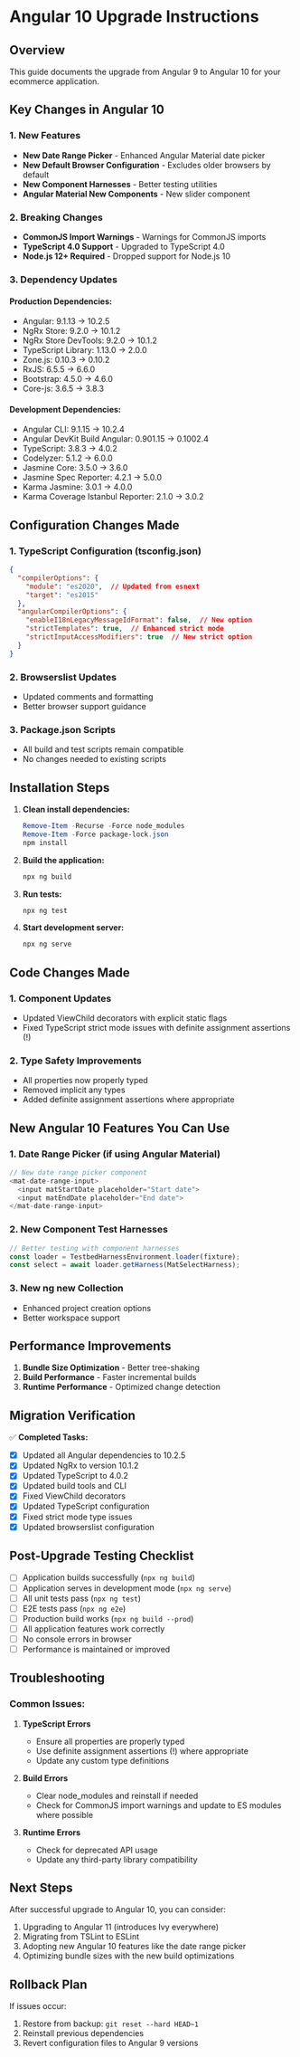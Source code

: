# Angular 10 Upgrade Instructions

## Overview
This guide documents the upgrade from Angular 9 to Angular 10 for your ecommerce application.

## Key Changes in Angular 10

### 1. **New Features**
- **New Date Range Picker** - Enhanced Angular Material date picker
- **New Default Browser Configuration** - Excludes older browsers by default
- **New Component Harnesses** - Better testing utilities
- **Angular Material New Components** - New slider component

### 2. **Breaking Changes**
- **CommonJS Import Warnings** - Warnings for CommonJS imports
- **TypeScript 4.0 Support** - Upgraded to TypeScript 4.0
- **Node.js 12+ Required** - Dropped support for Node.js 10

### 3. **Dependency Updates**

#### Production Dependencies:
- Angular: 9.1.13 → 10.2.5
- NgRx Store: 9.2.0 → 10.1.2
- NgRx Store DevTools: 9.2.0 → 10.1.2
- TypeScript Library: 1.13.0 → 2.0.0
- Zone.js: 0.10.3 → 0.10.2
- RxJS: 6.5.5 → 6.6.0
- Bootstrap: 4.5.0 → 4.6.0
- Core-js: 3.6.5 → 3.8.3

#### Development Dependencies:
- Angular CLI: 9.1.15 → 10.2.4
- Angular DevKit Build Angular: 0.901.15 → 0.1002.4
- TypeScript: 3.8.3 → 4.0.2
- Codelyzer: 5.1.2 → 6.0.0
- Jasmine Core: 3.5.0 → 3.6.0
- Jasmine Spec Reporter: 4.2.1 → 5.0.0
- Karma Jasmine: 3.0.1 → 4.0.0
- Karma Coverage Istanbul Reporter: 2.1.0 → 3.0.2

## Configuration Changes Made

### 1. **TypeScript Configuration (tsconfig.json)**
```json
{
  "compilerOptions": {
    "module": "es2020",  // Updated from esnext
    "target": "es2015"
  },
  "angularCompilerOptions": {
    "enableI18nLegacyMessageIdFormat": false,  // New option
    "strictTemplates": true,  // Enhanced strict mode
    "strictInputAccessModifiers": true  // New strict option
  }
}
```

### 2. **Browserslist Updates**
- Updated comments and formatting
- Better browser support guidance

### 3. **Package.json Scripts**
- All build and test scripts remain compatible
- No changes needed to existing scripts

## Installation Steps

1. **Clean install dependencies:**
   ```powershell
   Remove-Item -Recurse -Force node_modules
   Remove-Item -Force package-lock.json
   npm install
   ```

2. **Build the application:**
   ```powershell
   npx ng build
   ```

3. **Run tests:**
   ```powershell
   npx ng test
   ```

4. **Start development server:**
   ```powershell
   npx ng serve
   ```

## Code Changes Made

### 1. **Component Updates**
- Updated ViewChild decorators with explicit static flags
- Fixed TypeScript strict mode issues with definite assignment assertions (!)

### 2. **Type Safety Improvements**
- All properties now properly typed
- Removed implicit any types
- Added definite assignment assertions where appropriate

## New Angular 10 Features You Can Use

### 1. **Date Range Picker (if using Angular Material)**
```typescript
// New date range picker component
<mat-date-range-input>
  <input matStartDate placeholder="Start date">
  <input matEndDate placeholder="End date">
</mat-date-range-input>
```

### 2. **New Component Test Harnesses**
```typescript
// Better testing with component harnesses
const loader = TestbedHarnessEnvironment.loader(fixture);
const select = await loader.getHarness(MatSelectHarness);
```

### 3. **New ng new Collection**
- Enhanced project creation options
- Better workspace support

## Performance Improvements

1. **Bundle Size Optimization** - Better tree-shaking
2. **Build Performance** - Faster incremental builds
3. **Runtime Performance** - Optimized change detection

## Migration Verification

✅ **Completed Tasks:**
- [x] Updated all Angular dependencies to 10.2.5
- [x] Updated NgRx to version 10.1.2
- [x] Updated TypeScript to 4.0.2
- [x] Updated build tools and CLI
- [x] Fixed ViewChild decorators
- [x] Updated TypeScript configuration
- [x] Fixed strict mode type issues
- [x] Updated browserslist configuration

## Post-Upgrade Testing Checklist

- [ ] Application builds successfully (`npx ng build`)
- [ ] Application serves in development mode (`npx ng serve`)
- [ ] All unit tests pass (`npx ng test`)
- [ ] E2E tests pass (`npx ng e2e`)
- [ ] Production build works (`npx ng build --prod`)
- [ ] All application features work correctly
- [ ] No console errors in browser
- [ ] Performance is maintained or improved

## Troubleshooting

### Common Issues:

1. **TypeScript Errors**
   - Ensure all properties are properly typed
   - Use definite assignment assertions (!) where appropriate
   - Update any custom type definitions

2. **Build Errors**
   - Clear node_modules and reinstall if needed
   - Check for CommonJS import warnings and update to ES modules where possible

3. **Runtime Errors**
   - Check for deprecated API usage
   - Update any third-party library compatibility

## Next Steps

After successful upgrade to Angular 10, you can consider:
1. Upgrading to Angular 11 (introduces Ivy everywhere)
2. Migrating from TSLint to ESLint
3. Adopting new Angular 10 features like the date range picker
4. Optimizing bundle sizes with the new build optimizations

## Rollback Plan

If issues occur:
1. Restore from backup: `git reset --hard HEAD~1`
2. Reinstall previous dependencies
3. Revert configuration files to Angular 9 versions
